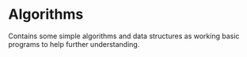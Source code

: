 # Algorithms
Contains some simple algorithms and data structures as working basic programs to help further understanding.
